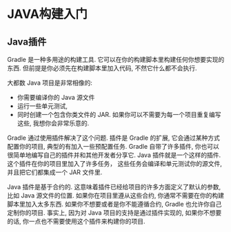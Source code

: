 # JAVA构建入门


## Java插件
Gradle 是一种多用途的构建工具. 它可以在你的构建脚本里构建任何你想要实现的东西. 但前提是你必须先在构建脚本里加入代码, 不然它什么都不会执行.

大都数 Java 项目是非常相像的: 
* 你需要编译你的 Java 源文件
* 运行一些单元测试,
* 同时创建一个包含你类文件的 JAR. 
如果你可以不需要为每一个项目重复编写这些, 我想你会非常乐意的.

Gradle 通过使用插件解决了这个问题. 插件是 Gradle 的扩展, 它会通过某种方式配置你的项目, 典型的有加入一些预配置任务. Gradle 自带了许多插件, 你也可以很简单地编写自己的插件并和其他开发者分享它. Java 插件就是一个这样的插件. 这个插件在你的项目里加入了许多任务， 这些任务会编译和单元测试你的源文件, 并且把它们都集成一个 JAR 文件里.

Java 插件是基于合约的. 这意味着插件已经给项目的许多方面定义了默认的参数, 比如 Java 源文件的位置. 如果你在项目里遵从这些合约, 你通常不需要在你的构建脚本里加入太多东西. 如果你不想要或者是你不能遵循合约, Gradle 也允许你自己定制你的项目. 事实上, 因为对 Java 项目的支持是通过插件实现的, 如果你不想要的话, 你一点也不需要使用这个插件来构建你的项目.